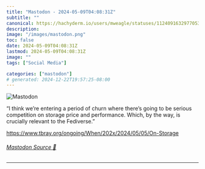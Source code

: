 ```yaml
---
title: "Mastodon - 2024-05-09T04:08:31Z"
subtitle: ""
canonical: https://hachyderm.io/users/mweagle/statuses/112409163297705324
description:
image: "/images/mastodon.png"
toc: false
date: 2024-05-09T04:08:31Z
lastmod: 2024-05-09T04:08:31Z
image: ""
tags: ["Social Media"]

categories: ["mastodon"]
# generated: 2024-12-22T19:57:25-08:00
---
```

![Mastodon](/images/mastodon.png)

<p>“I think we’re entering a period of churn where there’s going to be serious competition on storage price and performance. Which, by the way, is crucially relevant to the Fediverse.”</p><p><a href="https://www.tbray.org/ongoing/When/202x/2024/05/05/On-Storage" target="_blank" rel="nofollow noopener noreferrer" translate="no"><span class="invisible">https://www.</span><span class="ellipsis">tbray.org/ongoing/When/202x/20</span><span class="invisible">24/05/05/On-Storage</span></a></p>


###### [Mastodon Source 🐘](https://hachyderm.io/@mweagle/112409163297705324)

___
